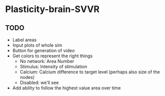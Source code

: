 # Plasticity-brain-SVVR

## TODO
- Label areas
- Input plots of whole sim
- Button for generation of video
- Get colors to represent the right things
    - No network: Area Number
    - Stimulus: Intensity of stimulation
    - Calcium: Calcium difference to target level (perhaps also size of the nodes)
    - Disabled: we'll see
- Add ability to follow the highest value area over time
